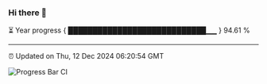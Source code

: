 ### Hi there 👋

⏳ Year progress { ████████████████████████████▁▁ } 94.61 %

---

⏰ Updated on Thu, 12 Dec 2024 06:20:54 GMT

![Progress Bar CI](https://github.com/liununu/liununu/workflows/Progress%20Bar%20CI/badge.svg)
